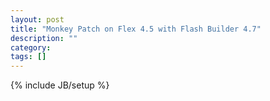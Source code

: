 ```yaml
---
layout: post
title: "Monkey Patch on Flex 4.5 with Flash Builder 4.7"
description: ""
category: 
tags: []
---
```

{% include JB/setup %}
